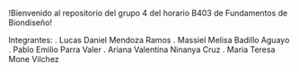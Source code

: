 !Bienvenido al repositorio del grupo 4 del horario B403 de Fundamentos de Biondiseño!

Integrantes:
. Lucas Daniel Mendoza Ramos
. Massiel Melisa Badillo Aguayo
. Pablo Emilio Parra Valer
. Ariana Valentina Ninanya Cruz
. Maria Teresa Mone Vilchez
